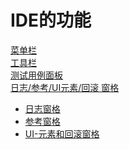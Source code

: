 # IDE的功能
[菜单栏](myfile)  
[工具栏](myfile)  
[测试用例面板](myfile)  
[日志/参考/UI元素/回滚 窗格](myfile)
  - [日志窗格](myfile)  
  - [参考窗格](myfile)  
  - [UI-元素和回滚窗格](myfile)

<!-- 定义链接引用 -->
[myfile]:Features.md